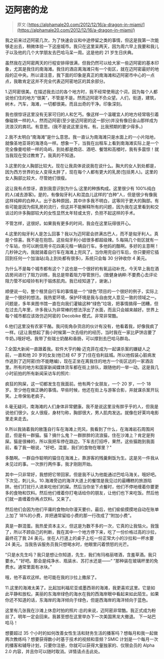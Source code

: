 # 迈阿密的龙

> 原文:[https://alphamale20.com/2012/12/16/a-dragon-in-miami/](https://alphamale20.com/2012/12/16/a-dragon-in-miami/)

我之前来过迈阿密几次，为了快速会议和中途停留之类的事情，但这是我第一次能够走出去，稍微体验一下这座城市。我只在这里呆两天，因为周六早上我要和我儿子以及他的几个大学朋友去巴哈马呆一周。这是他的 21 岁生日庆典。

虽然我在迈阿密两天的行程安排得很满，但我仍然可以给大家一些迈阿密的基本印象，尤其是我住的南海滩。我住的酒店离海滩只有一个街区，就在迈阿密最好的地段的正中央。所以请注意，我下面的印象是真正的南海滩和迈阿密市中心的一点点，我敢肯定这并不完全代表迈阿密地区的其余部分。

1.迈阿密很美。在描述我去过的各个地方时，我不经常使用这个词，因为每个人都说他们住的地方“很美”，不管是不是。然而迈阿密不负众望。人们，街道，建筑，树木，汽车，海滩，一切都很美。而且出奇的干净。印象深刻。

我也很惊讶这里没有无家可归的人和乞丐。像这样一个温暖宜人的地方经常吸引着像磁铁一样的人，然而迈阿密(至少是迈阿密的这一部分)并没有像旧金山那样成为流浪汉的粪坑。有意思。(我不是说这里没有。有。比我预期的要少得多。)

2.我不太明白“南海滩”是什么意思。我一直认为南海滩只是水面上的一小片陆地，就像圣地亚哥的海港岛一样。想象一下，当我在出租车上看到南海滩实际上是一个完全像曼哈顿一样的岛屿，到处都是商店、酒吧、餐馆和高楼时，我有多震惊！就当我现在受过教育了。我真的不知道。

3.这里的女人胸部比较大。现在让我具体说说我在说什么。胸大的女人到处都是，因为西方世界的女人变得太胖了，现在每个人都有更大的乳房(包括男人)。这里的女人胸部比较大，尽管她们很瘦。

这让我有点惊讶，直到我意识到为什么:这里的种族构成。这里很少有 100%纯白的人(减去游客)。是的，有像匈牙利人和混血儿这样的“白种”人，但是很少有像我这样纯粹的白种人。出于各种原因，其中许多我不明白，这等同于更大的胸部。有些可能是因为假乳房的流行，但这并不能解释所有的问题，因为我在这里看到和交谈过的许多胸部较大的女性显然太年轻或太穷，负担不起这样的手术。

不管怎样，这很好。如果我有更多的时间，我会在这里玩得很开心。

4.这里的匈牙利人是怎么回事？我以为迈阿密会挤满古巴人，而不是匈牙利人。真是个惊喜。我不是在抱怨。这些匈牙利小妞很多都超级辣。5.每隔几个街区就有一个车站，你可以刷信用卡花四美元租一辆自行车。多他妈的酷啊。多好的主意啊！几秒钟之内，我就骑着自行车在海滩上兜风了。当你用完自行车后，你只要把它插回到任何一个加油站(岛上到处都有很多)，系统只会每 30 分钟收你 4 美元。

为什么不是每个城市都有这个？这也是一个很好的有氧运动补充，今天早上我在酒店房间进行了阻力训练，我总是带着阻力导管旅行。(致健身纳粹:不要费心去评论阻力管不如哑铃有利于锻炼肌肉。我已经知道了，谢谢。)

顺便说一句，整个租赁自行车的事情是一个“绿色”项目的一个很好的例子，实际上是一个很好的想法。我热爱环境，保护环境是我与自由党人意见一致的领域之一。问题是，多年来图书馆一直在向我们灌输这种“绿色”垃圾，把事情搞得一团糟，但在过去几年里，许多我认为非常棒的想法浮出了水面，而且只会越来越好。世界上每个城市都应该效仿迈阿密的 Decobike 模式。非常非常酷。

6.他们这里没有农家干酪。我问街角杂货店的伙计有没有，他看着我，好像我疯了一样。(这让我想起了我小时候第一次去纽约的经历，当时我在一家比萨饼店要了牛奶。)哦好吧。我带了些瑞士奶酪和香肠，可以撑到去巴哈马群岛。

7.全国大新闻一直跟着我。软件大亨约翰·迈克菲在成为一起谋杀案的嫌疑人之前，一直和他 20 岁的女友(他已经 67 岁了)住在伯利兹城。所以他假装心脏病发作逃到了迈阿密(你不能瞎编)，现在正坐在离我住的地方一个街区远的一家酒店里。所有的地方和国家新闻媒体货车都在街上排队，跟随他的一举一动。这是我几小时前拍的所有新闻采访车的照片:

疯狂的狗屎，这一切都发生在我面前。他有两个女朋友，一个 20 岁，一个 18 岁。至少他在做正确的事情。早些时候，他还在街上与游客合影，并就谋杀案开玩笑。上帝保佑老疯子。

8.毫无疑问，南海滩的人们身体非常健康。我不是说这里没有胖乎乎的人，但我是说他们很少。女人很瘦，身材匀称，胸部很大，男人肌肉发达。就像在好莱坞电影里走来走去。

9.所以我骑着我的敞篷自行车在海滩上兜风，我看到了什么，在海滩岩石周围闲逛，但是有一群猫。猫？搞什么鬼？一群胖胖的流浪猫，住在沙滩上？肯定是狗屎。猫是很棒的，所以我把车停在路边，下车去打招呼，果然，这些猫跑到我面前，看了我一眼说，"好吧，混蛋，我们的食物在哪里？"

多酷啊。一群自作聪明的猫住在海滩上，靠游客的残羹剩饭为生。这是另一件我从未见过的事。一次旅行两件事，我才刚刚开始。

其中一只非常好，我想把它带回家。但是我不认为他能通过巴哈马海关。哦好吧。下次见，刺儿头。10.海滩旁边的海洋大道上的餐馆是我见过的最糟糕的旅游陷阱。他们打扰行人进来吃他们的屎。然后当你坐下点餐时，他们不停地缠着你要更多的食物和饮料。然后他们缠着你打电话给你的朋友，让他们也下来吃饭。然后他们就一直缠着你再点饮料。又来了。

然后他们会因为他们平庸的食物向你漫天要价。最后，他们偷偷摸摸地自动在账单上加了 18%的小费，并把通常留给小费的那一行改成了“附加小费”。

真是一群混蛋。我热爱资本主义，但这是为数不多的一次，它真的让我恼火。我饿了，所以不顾自己的判断，我在其中一个地方停下来，吃了一份价格过高的沙拉，最终花了我 24 美元。坐在人行道上的桌子上吃一份正常大小的沙拉和一杯水要 24 美元。当我告诉服务员我只想喝水时，他眼里闪着愤怒的光芒。

“只是水先生吗？我只是想让你知道，先生，我们有玛格丽塔酒，含羞草酒。我只要水。”
“好吧。那会是纯净水、瓶装水、苏打水还是——“
”那种装在玻璃杯里的免费水。通常里面有冰块。”

哦，他不喜欢这样。他可能在我的沙拉上撒尿了。

11.这里的海滩太美了。比起加利福尼亚或墨西哥的海滩，我更喜欢这里。它是如此平静和放松，美丽的东海岸绿色的海水在我的西海岸眼中看起来如此陌生。如果你还不知道的话，东海岸的海洋倾向于绿色，但是西海岸的海洋倾向于蓝色。

这里有几张我在沙滩上休息时拍的照片:总的来说，迈阿密非常酷。我正式成为粉丝了。明年一定会回来。我甚至想在这里举办下一次美国黑龙大撤退。
下一站巴哈马！

想要超过 35 个小时的如何改善女性生活和财务生活的播客吗？想每月和我一起做两次教练吗？想要获得数小时基于技术的视频和音频？SMIC 计划是一个每月一次的播客和辅导计划，只要你注册，你就可以获得大量独家的、仅限会员的 Alpha 2.0 内容，并且你可以随时取消。详情请点击此处。